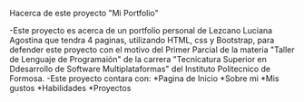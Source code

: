 Hacerca de este proyecto "Mi Portfolio"

-Este proyecto es acerca de un portfolio personal de Lezcano Luciana Agostina que tendra 4 paginas, utilizando HTML, css y Bootstrap, para defender este proyecto con el motivo del Primer Parcial de la materia "Taller de Lenguaje de Programaión" de la carrera "Tecnicatura Superior en Ddesarrollo de Software Multiplataformas" del Instituto Politecnico de Formosa.
-Este proyecto contara con:
*Pagina de Inicio
*Sobre mi
*Mis gustos
*Habilidades
\*Proyectos
